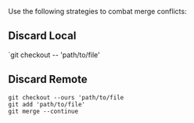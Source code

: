 Use the following strategies to combat merge conflicts:
## Discard Local

`git checkout -- 'path/to/file' 

## Discard Remote
```
git checkout --ours 'path/to/file
git add 'path/to/file'
git merge --continue
```

